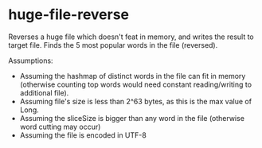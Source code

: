# huge-file-reverse

Reverses a huge file which doesn't feat in memory, and writes the result to target file.
Finds the 5 most popular words in the file (reversed).

Assumptions:
- Assuming the hashmap of distinct words in the file can fit in memory (otherwise counting top words would need constant reading/writing to additional file).
- Assuming file's size is less than 2^63 bytes, as this is the max value of Long.
- Assuming the sliceSize is bigger than any word in the file (otherwise word cutting may occur)
- Assuming the file is encoded in UTF-8
